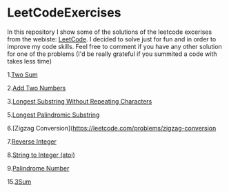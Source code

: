 # LeetCodeExercises
In this repository I show some of the solutions of the leetcode excerises from the webiste:  [LeetCode](https://pages.github.com/).
I decided to solve just for fun and in order to improve my code skills.
Feel free to comment if you have any other solution for one of the problems (I'd be really grateful if you summited a code with takes less time)


1.[Two Sum](https://leetcode.com/problems/two-sum/)

2.[Add Two Numbers](https://leetcode.com/problems/add-two-numbers/)

3.[Longest Substring Without Repeating Characters](https://leetcode.com/problems/longest-substring-without-repeating-characters/)

5.[Longest Palindromic Substring](https://leetcode.com/problems/longest-palindromic-substring/solution/)

6.[Zigzag Conversion](https://leetcode.com/problems/zigzag-conversion

7.[Reverse Integer](https://leetcode.com/problems/reverse-integer/)

8.[String to Integer (atoi)](https://leetcode.com/problems/string-to-integer-atoi/)

9.[Palindrome Number](https://leetcode.com/problems/palindrome-number/)

15.[3Sum](https://leetcode.com/problems/3sum/)
